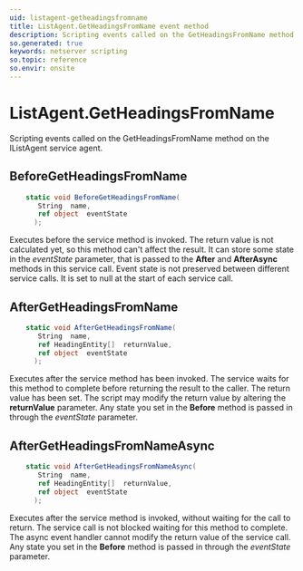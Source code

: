 ```yaml
---
uid: listagent-getheadingsfromname
title: ListAgent.GetHeadingsFromName event method
description: Scripting events called on the GetHeadingsFromName method on the ListAgent service agent.
so.generated: true
keywords: netserver scripting
so.topic: reference
so.envir: onsite
---
```

# ListAgent.GetHeadingsFromName

Scripting events called on the <see cref='M:IListAgent.GetHeadingsFromName'>GetHeadingsFromName</see> method on the <see cref='IListAgent'>IListAgent</see>  service agent.

## BeforeGetHeadingsFromName
```cs
    static void BeforeGetHeadingsFromName(
       String  name,
       ref object  eventState
      );
```
Executes before the service method is invoked.
The return value is not calculated yet, so this method can't affect the result.
It can store some state in the *eventState* parameter, that is passed to the **After** and **AfterAsync** methods in this service call.
Event state is not preserved between different service calls. It is set to null at the start of each service call.
## AfterGetHeadingsFromName
```cs
    static void AfterGetHeadingsFromName(
       String  name,
       ref HeadingEntity[]  returnValue,
       ref object  eventState
      );
```
Executes after the service method has been invoked. The service waits for this method to complete before returning the result to the caller.
The return value has been set. The script may modify the return value by altering the **returnValue** parameter.
Any state you set in the **Before** method is passed in through the *eventState* parameter.
## AfterGetHeadingsFromNameAsync
```cs
    static void AfterGetHeadingsFromNameAsync(
       String  name,
       ref HeadingEntity[]  returnValue,
       ref object  eventState
      );
```
Executes after the service method is invoked, without waiting for the call to return.
The service call is not blocked waiting for this method to complete.
The async event handler cannot modify the return value of the service call.
Any state you set in the **Before** method is passed in through the *eventState* parameter.

